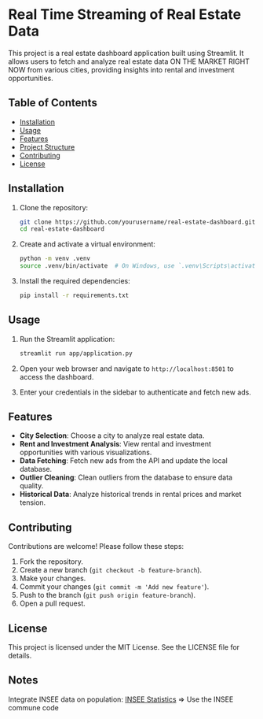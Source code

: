 # Real Time Streaming of Real Estate Data

This project is a real estate dashboard application built using Streamlit. It allows users to fetch and analyze real estate data ON THE MARKET RIGHT NOW from various cities, providing insights into rental and investment opportunities.

## Table of Contents

- [Installation](#installation)
- [Usage](#usage)
- [Features](#features)
- [Project Structure](#project-structure)
- [Contributing](#contributing)
- [License](#license)

## Installation

1. Clone the repository:
    ```sh
    git clone https://github.com/yourusername/real-estate-dashboard.git
    cd real-estate-dashboard
    ```

2. Create and activate a virtual environment:
    ```sh
    python -m venv .venv
    source .venv/bin/activate  # On Windows, use `.venv\Scripts\activate`
    ```

3. Install the required dependencies:
    ```sh
    pip install -r requirements.txt
    ```

## Usage

1. Run the Streamlit application:
    ```sh
    streamlit run app/application.py
    ```

2. Open your web browser and navigate to `http://localhost:8501` to access the dashboard.

3. Enter your credentials in the sidebar to authenticate and fetch new ads.

## Features

- **City Selection**: Choose a city to analyze real estate data.
- **Rent and Investment Analysis**: View rental and investment opportunities with various visualizations.
- **Data Fetching**: Fetch new ads from the API and update the local database.
- **Outlier Cleaning**: Clean outliers from the database to ensure data quality.
- **Historical Data**: Analyze historical trends in rental prices and market tension.


## Contributing

Contributions are welcome! Please follow these steps:

1. Fork the repository.
2. Create a new branch (`git checkout -b feature-branch`).
3. Make your changes.
4. Commit your changes (`git commit -m 'Add new feature'`).
5. Push to the branch (`git push origin feature-branch`).
6. Open a pull request.

## License

This project is licensed under the MIT License. See the LICENSE file for details.

## Notes

Integrate INSEE data on population: [INSEE Statistics](https://www.insee.fr/fr/statistiques/2011101?geo=COM-38053#chiffre-cle-1)
=> Use the INSEE commune code
